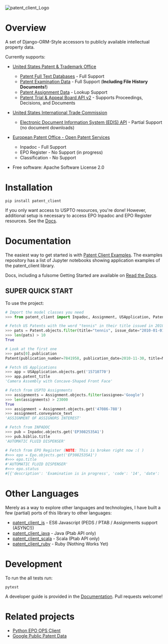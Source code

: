 
![patent_client_Logo](patent_client_logo.svg)

# Overview

A set of Django-ORM-Style accessors to publicly available intellectual property data.

Currently supports:

- [United States Patent & Trademark Office](USPTO)

  - [Patent Full Text Databases](PATFT) - Full Support
  - [Patent Examination Data](PEDS) - Full Support (**Including File History Documents!**)
  - [Patent Assignment Data](Assignment) - Lookup Support
  - [Patent Trial & Appeal Board API v2](PTAB) - Supports Proceedings, Decisions, and Documents

- [United States International Trade Commission](ITC)

  - [Electronic Document Information System (EDIS) API](EDIS) - Partial Support (no document downloads)

- [European Patent Office - Open Patent Services](OPS)

  - Inpadoc - Full Support
  - EPO Register - No Support (in progress)
  - Classification - No Support

* Free software: Apache Software License 2.0

# Installation

```
pip install patent_client
```

If you only want access to USPTO resources, you're done!
However, additional setup is necessary to access EPO Inpadoc and EPO Register resources. See the [Docs](http://patent-client.readthedocs.io).

# Documentation

The easiest way to get started is with [Patent Client Examples](https://github.com/parkerhancock/patent_client_examples). The examples repository has
a list of Jupyter notebooks showing application examples of the patent_client library.

Docs, including a fulsome Getting Started are available on [Read the Docs](http://patent-client.readthedocs.io).

## SUPER QUICK START

To use the project:

```python
# Import the model classes you need
>>> from patent_client import Inpadoc, Assignment, USApplication, Patent

# Fetch US Patents with the word "tennis" in their title issued in 2010
>>> pats = Patent.objects.filter(title="tennis", issue_date="2010-01-01->2010-12-31")
>>> len(pats) > 10
True

# Look at the first one
>>> pats[0].publication
Patent(publication_number=7841958, publication_date=2010-11-30, title=Modular table tennis game)

# Fetch US Applications
>>> app = USApplication.objects.get('15710770')
>>> app.patent_title
'Camera Assembly with Concave-Shaped Front Face'

# Fetch from USPTO Assignments
>>> assignments = Assignment.objects.filter(assignee='Google')
>>> len(assignments) > 23000
True
>>> assignment = Assignment.objects.get('47086-788')
>>> assignment.conveyance_text
'ASSIGNMENT OF ASSIGNORS INTEREST'

# Fetch from INPADOC
>>> pub = Inpadoc.objects.get('EP3082535A1')
>>> pub.biblio.title
'AUTOMATIC FLUID DISPENSER'

# Fetch from EPO Register (NOTE: This is broken right now :( )
#>>> epo = Epo.objects.get('EP3082535A1')
#>>> epo.title
#'AUTOMATIC FLUID DISPENSER'
#>>> epo.status
#[{'description': 'Examination is in progress', 'code': '14', 'date': '20180615'}]
```

# Other Languages

Merely as a way to explore other languages and technologies, I have built a few (partial) ports of this
library to other languages:

- [patent_client_js](https://github.com/parkerhancock/patent_client_js) - ES6 Javascript (PEDS / PTAB / Assignments support (ASYNC!))
- [patent_client_java](https://github.com/parkerhancock/patent_client_java) - Java (Ptab API only)
- [patent_client_scala](https://github.com/parkerhancock/patent_client_scala) - Scala (Ptab API only)
- [patent_client_ruby](https://github.com/parkerhancock/patent_client_ruby) - Ruby (Nothing Works Yet)

# Development

To run the all tests run:

```
pytest
```

A developer guide is provided in the [Documentation](http://patent-client.readthedocs.io).
Pull requests welcome!

# Related projects

- [Python EPO OPS Client](https://github.com/55minutes/python-epo-ops-client)
- [Google Public Patent Data](https://github.com/google/patents-public-data)

[assignment]: https://developer.uspto.gov/api-catalog/patent-assignment-search-beta
[edis]: https://edis.usitc.gov/external/
[itc]: https://www.usitc.gov/
[ops]: http://ops.epo.org
[patft]: http://http://patft.uspto.gov/
[peds]: https://developer.uspto.gov/api-catalog/ped
[ptab]: https://developer.uspto.gov/api-catalog/ptab-api-v2
[uspto]: http://developer.uspto.gov
